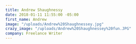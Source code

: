 ```yaml
---
title: Andrew Shaughnessy
date: 2018-01-11 11:55:00 -05:00
first_name: Andrew
image: "/uploads/Andrew%20Shaughnessey.jpg"
crazy_image: "/uploads/Andrew%20Shaughnessey%20fun.JPG"
company: Freelance Writer
---
```


